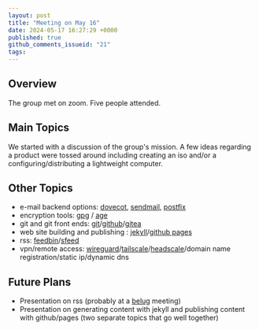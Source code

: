 ```yaml
---
layout: post
title: "Meeting on May 16"
date: 2024-05-17 16:27:29 +0000
published: true
github_comments_issueid: "21"
tags:
---
```



## Overview
The group met on zoom.  Five people attended.   

## Main Topics
We started with a discussion of the group's mission.   A few ideas regarding a product were tossed around including creating an iso and/or a configuring/distributing a lightweight computer.

## Other Topics

* e-mail backend options: [dovecot](https://www.dovecot.org/), [sendmail](https://www.proofpoint.com/us/products/email-protection/open-source-email-solution), [postfix](https://www.postfix.org/)
* encryption tools: [gpg](https://gnupg.org/) / [age](https://age-encryption.org/)
* git and git front ends: [git](https://git-scm.com/)/[github](https://github.com)/[gitea](https://about.gitea.com/)
* web site building and publishing : [jekyll](https://jekyllrb.com/)/[github pages](https://pages.github.com/)
* rss: [feedbin](https://feedbin.com/help)/[sfeed](https://codemadness.org/sfeed-simple-feed-parser.html)
* vpn/remote access: [wireguard](https://www.wireguard.com/)/[tailscale](https://tailscale.com/)/[headscale](https://github.com/juanfont/headscale)/domain name registration/static ip/dynamic dns

## Future Plans

* Presentation on rss (probably at a [belug](https://belug.us) meeting)
* Presentation on generating content with jekyll and publishing content with github/pages (two separate topics that go well together)

